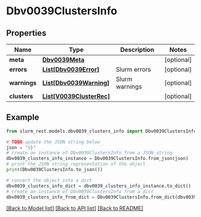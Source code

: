 # Dbv0039ClustersInfo


## Properties

Name | Type | Description | Notes
------------ | ------------- | ------------- | -------------
**meta** | [**Dbv0039Meta**](Dbv0039Meta.md) |  | [optional] 
**errors** | [**List[Dbv0039Error]**](Dbv0039Error.md) | Slurm errors | [optional] 
**warnings** | [**List[Dbv0039Warning]**](Dbv0039Warning.md) | Slurm warnings | [optional] 
**clusters** | [**List[V0039ClusterRec]**](V0039ClusterRec.md) |  | [optional] 

## Example

```python
from slurm_rest.models.dbv0039_clusters_info import Dbv0039ClustersInfo

# TODO update the JSON string below
json = "{}"
# create an instance of Dbv0039ClustersInfo from a JSON string
dbv0039_clusters_info_instance = Dbv0039ClustersInfo.from_json(json)
# print the JSON string representation of the object
print(Dbv0039ClustersInfo.to_json())

# convert the object into a dict
dbv0039_clusters_info_dict = dbv0039_clusters_info_instance.to_dict()
# create an instance of Dbv0039ClustersInfo from a dict
dbv0039_clusters_info_from_dict = Dbv0039ClustersInfo.from_dict(dbv0039_clusters_info_dict)
```
[[Back to Model list]](../README.md#documentation-for-models) [[Back to API list]](../README.md#documentation-for-api-endpoints) [[Back to README]](../README.md)


